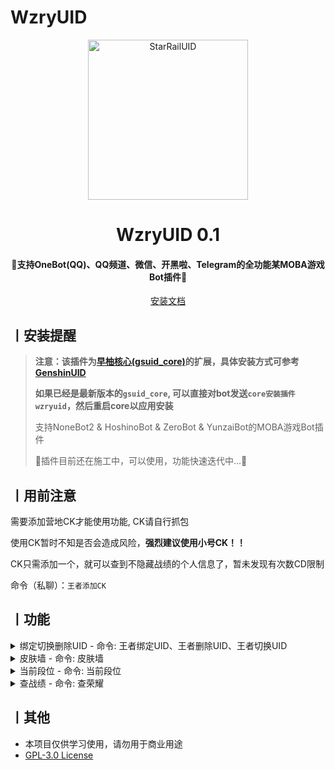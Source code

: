# WzryUID

<p align="center">
  <a href="https://github.com/KimigaiiWuyi/WzryUID"><img src="https://s2.loli.net/2023/08/05/ID3Wxq6tSGbo7OM.png" width="256" height="256" alt="StarRailUID"></a>
</p>
<h1 align = "center">WzryUID 0.1</h1>
<h4 align = "center">🚧支持OneBot(QQ)、QQ频道、微信、开黑啦、Telegram的全功能某MOBA游戏Bot插件🚧</h4>
<div align = "center">
        <a href="http://docs.gsuid.gbots.work/#/" target="_blank">安装文档</a>
</div>


## 丨安装提醒

> **注意：该插件为[早柚核心(gsuid_core)](https://github.com/Genshin-bots/gsuid_core)的扩展，具体安装方式可参考[GenshinUID](https://github.com/KimigaiiWuyi/GenshinUID)**
>
> **如果已经是最新版本的`gsuid_core`, 可以直接对bot发送`core安装插件wzryuid`，然后重启core以应用安装**
>
> 支持NoneBot2 & HoshinoBot & ZeroBot & YunzaiBot的MOBA游戏Bot插件
>
> 🚧插件目前还在施工中，可以使用，功能快速迭代中...🚧

## 丨用前注意

需要添加营地CK才能使用功能, CK请自行抓包

使用CK暂时不知是否会造成风险，**强烈建议使用小号CK！！**

CK只需添加一个，就可以查到不隐藏战绩的个人信息了，暂未发现有次数CD限制

命令（私聊）：`王者添加CK`

## 丨功能
<details><summary>绑定切换删除UID - 命令: 王者绑定UID、王者删除UID、王者切换UID</summary><p>
还没有图
</p></details>

<details><summary>皮肤墙 - 命令: 皮肤墙</summary><p>
<a><img src="https://s2.loli.net/2023/09/07/BPLFpys4fdR15u8.jpg"></a>
</p></details>

<details><summary>当前段位 - 命令: 当前段位</summary><p>
<a><img src="https://s2.loli.net/2023/08/14/yXWFmw2Cca3jgEd.jpg"></a>
</p></details>

<details><summary>查战绩 - 命令: 查荣耀</summary><p>
<a><img src="https://s2.loli.net/2023/08/14/gFYKnW1Ma56jcPT.jpg"></a>
</p></details>

## 丨其他

+ 本项目仅供学习使用，请勿用于商业用途
+ [GPL-3.0 License](https://github.com/qwerdvd/StarRailUID/blob/master/LICENSE)
